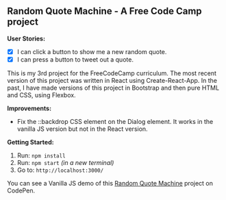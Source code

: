 ## Random Quote Machine -  A Free Code Camp project

**User Stories:**
- [x] I can click a button to show me a new random quote.
- [x] I can press a button to tweet out a quote.

This is my 3rd project for the FreeCodeCamp curriculum. The most recent version of this project was written in React using Create-React-App. In the past, I have made versions of this project in Bootstrap and then pure HTML and CSS, using Flexbox.

**Improvements:**
- Fix the ::backdrop CSS element on the Dialog element. It works in the vanilla JS version but not in the React version.

**Getting Started:**
 1. Run: `npm install`
 2. Run: `npm start` _(in a new terminal)_
 3. Go to: `http://localhost:3000/`

You can see a Vanilla JS demo of this [Random Quote Machine](https://codepen.io/Pagey/pen/eEXRZy) project on CodePen.
